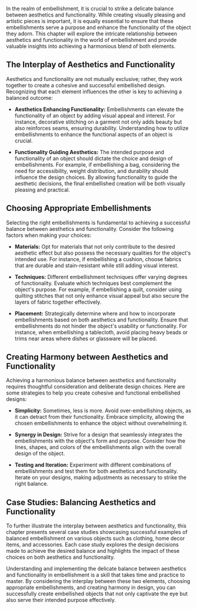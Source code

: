 
In the realm of embellishment, it is crucial to strike a delicate balance between aesthetics and functionality. While creating visually pleasing and artistic pieces is important, it is equally essential to ensure that these embellishments serve a purpose and enhance the functionality of the object they adorn. This chapter will explore the intricate relationship between aesthetics and functionality in the world of embellishment and provide valuable insights into achieving a harmonious blend of both elements.

The Interplay of Aesthetics and Functionality
---------------------------------------------

Aesthetics and functionality are not mutually exclusive; rather, they work together to create a cohesive and successful embellished design. Recognizing that each element influences the other is key to achieving a balanced outcome:

* **Aesthetics Enhancing Functionality:** Embellishments can elevate the functionality of an object by adding visual appeal and interest. For instance, decorative stitching on a garment not only adds beauty but also reinforces seams, ensuring durability. Understanding how to utilize embellishments to enhance the functional aspects of an object is crucial.

* **Functionality Guiding Aesthetics:** The intended purpose and functionality of an object should dictate the choice and design of embellishments. For example, if embellishing a bag, considering the need for accessibility, weight distribution, and durability should influence the design choices. By allowing functionality to guide the aesthetic decisions, the final embellished creation will be both visually pleasing and practical.

Choosing Appropriate Embellishments
-----------------------------------

Selecting the right embellishments is fundamental to achieving a successful balance between aesthetics and functionality. Consider the following factors when making your choices:

* **Materials:** Opt for materials that not only contribute to the desired aesthetic effect but also possess the necessary qualities for the object's intended use. For instance, if embellishing a cushion, choose fabrics that are durable and stain-resistant while still adding visual interest.

* **Techniques:** Different embellishment techniques offer varying degrees of functionality. Evaluate which techniques best complement the object's purpose. For example, if embellishing a quilt, consider using quilting stitches that not only enhance visual appeal but also secure the layers of fabric together effectively.

* **Placement:** Strategically determine where and how to incorporate embellishments based on both aesthetics and functionality. Ensure that embellishments do not hinder the object's usability or functionality. For instance, when embellishing a tablecloth, avoid placing heavy beads or trims near areas where dishes or glassware will be placed.

Creating Harmony between Aesthetics and Functionality
-----------------------------------------------------

Achieving a harmonious balance between aesthetics and functionality requires thoughtful consideration and deliberate design choices. Here are some strategies to help you create cohesive and functional embellished designs:

* **Simplicity:** Sometimes, less is more. Avoid over-embellishing objects, as it can detract from their functionality. Embrace simplicity, allowing the chosen embellishments to enhance the object without overwhelming it.

* **Synergy in Design:** Strive for a design that seamlessly integrates the embellishments with the object's form and purpose. Consider how the lines, shapes, and colors of the embellishments align with the overall design of the object.

* **Testing and Iteration:** Experiment with different combinations of embellishments and test them for both aesthetics and functionality. Iterate on your designs, making adjustments as necessary to strike the right balance.

Case Studies: Balancing Aesthetics and Functionality
----------------------------------------------------

To further illustrate the interplay between aesthetics and functionality, this chapter presents several case studies showcasing successful examples of balanced embellishment on various objects such as clothing, home decor items, and accessories. Each case study explores the design decisions made to achieve the desired balance and highlights the impact of these choices on both aesthetics and functionality.

Understanding and implementing the delicate balance between aesthetics and functionality in embellishment is a skill that takes time and practice to master. By considering the interplay between these two elements, choosing appropriate embellishments, and creating harmony in design, you can successfully create embellished objects that not only captivate the eye but also serve their intended purpose effectively.
